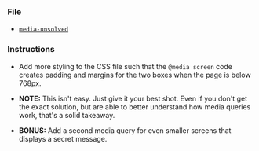 ### File

* [`media-unsolved`](Unsolved/media-unsolved.html)

### Instructions

* Add more styling to the CSS file such that the `@media screen` code creates padding and margins for the two boxes when the page is below 768px.

* **NOTE:** This isn't easy. Just give it your best shot. Even if you don't get the exact solution, but are able to better understand how media queries work, that's a solid takeaway.

* **BONUS:** Add a second media query for even smaller screens that displays a secret message.
